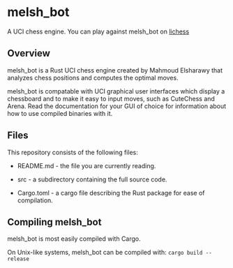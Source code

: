 # melsh_bot
A UCI chess engine.
You can play against melsh_bot on [lichess](https://lichess.org/@/melsh_bot)

## Overview

melsh_bot is a Rust UCI chess engine created by Mahmoud Elsharawy that analyzes chess positions and computes the optimal moves.

melsh_bot is compatable with UCI graphical user interfaces which display a chessboard and to make it easy to input moves, such as CuteChess and Arena.
Read the documentation for your GUI of choice for information about how to use compiled binaries with it.

## Files

This repository consists of the following files:

  * README.md - the file you are currently reading.

  * src - a subdirectory containing the full source code.

  * Cargo.toml - a cargo file describing the Rust package for ease of compilation.

## Compiling melsh_bot

melsh_bot is most easily compiled with Cargo.

On Unix-like systems, melsh_bot can be compiled with: `cargo build --release`
